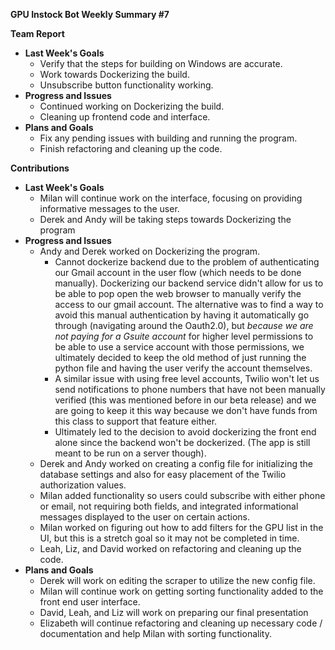 **GPU Instock Bot Weekly Summary #7**

**Team Report**

- **Last Week&#39;s Goals**
  - Verify that the steps for building on Windows are accurate.
  - Work towards Dockerizing the build.
  - Unsubscribe button functionality working.
- **Progress and Issues**
  - Continued working on Dockerizing the build.
  - Cleaning up frontend code and interface.
- **Plans and Goals**
  - Fix any pending issues with building and running the program.
  - Finish refactoring and cleaning up the code.

**Contributions**

- **Last Week&#39;s Goals**
  - Milan will continue work on the interface, focusing on providing informative messages to the user.
  - Derek and Andy will be taking steps towards Dockerizing the program
- **Progress and Issues**
  - Andy and Derek worked on Dockerizing the program.
    - Cannot dockerize backend due to the problem of authenticating our Gmail account in the user flow (which needs to be done manually). Dockerizing our backend service didn&#39;t allow for us to be able to pop open the web browser to manually verify the access to our gmail account. The alternative was to find a way to avoid this manual authentication by having it automatically go through (navigating around the Oauth2.0), but _because we are not paying for a Gsuite account_ for higher level permissions to be able to use a service account with those permissions, we ultimately decided to keep the old method of just running the python file and having the user verify the account themselves.
    - A similar issue with using free level accounts, Twilio won&#39;t let us send notifications to phone numbers that have not been manually verified (this was mentioned before in our beta release) and we are going to keep it this way because we don&#39;t have funds from this class to support that feature either.
    - Ultimately led to the decision to avoid dockerizing the front end alone since the backend won&#39;t be dockerized. (The app is still meant to be run on a server though).
  - Derek and Andy worked on creating a config file for initializing the database settings and also for easy placement of the Twilio authorization values.
  - Milan added functionality so users could subscribe with either phone or email, not requiring both fields, and integrated informational messages displayed to the user on certain actions.
  - Milan worked on figuring out how to add filters for the GPU list in the UI, but this is a stretch goal so it may not be completed in time.
  - Leah, Liz, and David worked on refactoring and cleaning up the code.
- **Plans and Goals**
  - Derek will work on editing the scraper to utilize the new config file.
  - Milan will continue work on getting sorting functionality added to the front end user interface.
  - David, Leah, and Liz will work on preparing our final presentation
  - Elizabeth will continue refactoring and cleaning up necessary code / documentation and help Milan with sorting functionality.
